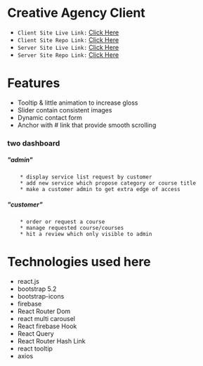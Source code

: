 # Creative Agency Client
 * `Client Site Live Link:` [Click Here](https://creative-agency-233d6.web.app/)
 * `Client Site Repo Link:` [Click Here](https://github.com/mdrakibmia99/creative-agency-client)
 * `Server Site Live Link:` [Click Here](https://creative-agency-server-rakib.onrender.com/)
 * `Server Site Repo Link:` [Click Here](https://github.com/mdrakibmia99/creative-agency-server)
# Features

* Tooltip & little animation to increase gloss
* Slider contain consistent images
* Dynamic contact form
* Anchor with # link that provide smooth scrolling
### two dashboard
#####  "admin"
        * display service list request by customer
        * add new service which propose category or course title
        * make a customer admin to get extra edge of access
#####  "customer"
        * order or request a course
        * manage requested course/courses
        * hit a review which only visible to admin

# Technologies used here
* react.js
* bootstrap 5.2
* bootstrap-icons
* firebase
* React Router Dom
* react multi carousel
* React firebase Hook
* React Query
* React Router Hash Link
* react tooltip
* axios







 

